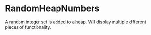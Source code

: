 # RandomHeapNumbers
A random integer set is added to a heap. Will display multiple different pieces of functionality.
